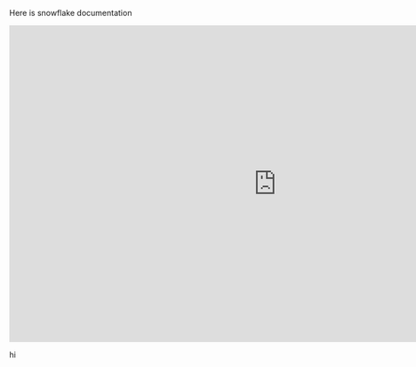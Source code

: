Here is snowflake documentation

<iframe src="https://docs.google.com/presentation/d/e/2PACX-1vTVbjicdPNKkgVx2W5_iBvKRCdm2yiADCKHGWEC5EoQLh3fRAOeIFaLXow3R6kBPz5CXKvOyhfU9SrF/embed?start=false&loop=false&delayms=10000" frameborder="0" width="960" height="569" allowfullscreen="true" mozallowfullscreen="true" webkitallowfullscreen="true"></iframe>

hi